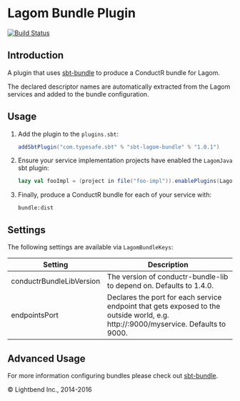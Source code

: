 # Lagom Bundle Plugin

[![Build Status](https://api.travis-ci.org/typesafehub/sbt-lagom-bundle.png?branch=master)](https://travis-ci.org/typesafehub/sbt-lagom-bundle)

## Introduction

A plugin that uses [sbt-bundle](https://github.com/sbt/sbt-bundle) to produce a ConductR bundle for Lagom.

The declared descriptor names are automatically extracted from the Lagom services and added to the bundle configuration.   

## Usage

1. Add the plugin to the `plugins.sbt`:

    ```scala
    addSbtPlugin("com.typesafe.sbt" % "sbt-lagom-bundle" % "1.0.1")
    ```
2. Ensure your service implementation projects have enabled the `LagomJava` sbt plugin:  

    ```scala
    lazy val fooImpl = (project in file("foo-impl")).enablePlugins(LagomJava)
    ```
3. Finally, produce a ConductR bundle for each of your service with:

    ```
    bundle:dist
    ```

## Settings

The following settings are available via `LagomBundleKeys`:

Setting                  | Description
-------------------------|------------
conductrBundleLibVersion | The version of conductr-bundle-lib to depend on. Defaults to 1.4.0.
endpointsPort            | Declares the port for each service endpoint that gets exposed to the outside world, e.g. http://:9000/myservice. Defaults to 9000.
    
## Advanced Usage

For more information configuring bundles please check out [sbt-bundle](https://github.com/sbt/sbt-bundle).

&copy; Lightbend Inc., 2014-2016
